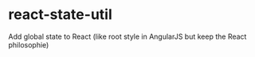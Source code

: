 # react-state-util
Add global state to React (like root style in AngularJS but keep the React philosophie)
